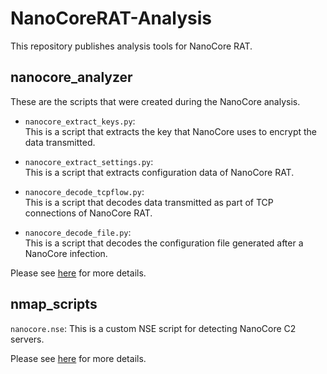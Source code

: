 # NanoCoreRAT-Analysis

This repository publishes analysis tools for NanoCore RAT.

## nanocore_analyzer

These are the scripts that were created during the NanoCore analysis.

- ``nanocore_extract_keys.py``:  
  This is a script that extracts the key that NanoCore uses to encrypt the data transmitted.

- ``nanocore_extract_settings.py``:  
  This is a script that extracts configuration data of NanoCore RAT.
  
- ``nanocore_decode_tcpflow.py``:  
  This is a script that decodes data transmitted as part of TCP connections of NanoCore RAT.

- ``nanocore_decode_file.py``:  
  This is a script that decodes the configuration file generated after a NanoCore infection.

Please see [here](./nanocore_analyzer/README.md) for more details.

## nmap_scripts

``nanocore.nse``: This is a custom NSE script for detecting NanoCore C2 servers. 

Please see [here](./nmap_scripts/README.md) for more details.